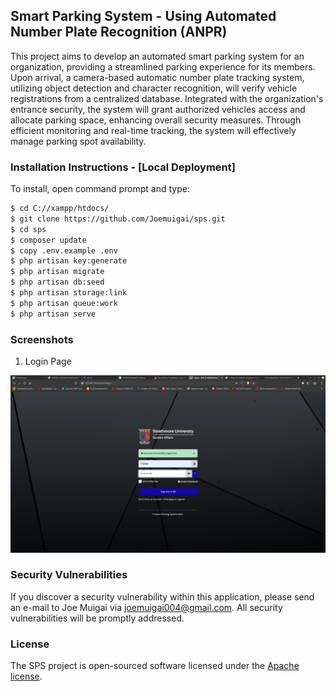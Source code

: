 ## Smart Parking System - Using Automated Number Plate Recognition (ANPR)

This project aims to develop an automated smart parking system for an organization, providing a streamlined parking experience for its members. Upon arrival, a camera-based automatic number plate tracking system, utilizing object detection and character recognition, will verify vehicle registrations from a centralized database. Integrated with the organization's entrance security, the system will grant authorized vehicles access and allocate parking space, enhancing overall security measures. Through efficient monitoring and real-time tracking, the system will effectively manage parking spot availability.

### Installation Instructions - [Local Deployment]

To install, open command prompt and type:

```bash
$ cd C://xampp/htdocs/
$ git clone https://github.com/Joemuigai/sps.git
$ cd sps
$ composer update
$ copy .env.example .env
$ php artisan key:generate
$ php artisan migrate
$ php artisan db:seed
$ php artisan storage:link
$ php artisan queue:work
$ php artisan serve
```

### Screenshots

1. Login Page

![Login Page](screenshots/login.png "Login Page")

### Security Vulnerabilities

If you discover a security vulnerability within this application, please send an e-mail to Joe Muigai via [joemuigai004@gmail.com](mailto:joemuigai004@gmail.com). All security vulnerabilities will be promptly addressed.

### License

The SPS project is open-sourced software licensed under the [Apache license](http://www.apache.org/licenses/).
